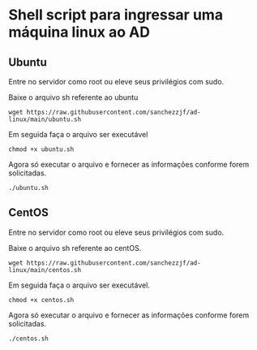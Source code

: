 # Shell script para ingressar uma máquina linux ao AD

## Ubuntu

Entre no servidor como root ou eleve seus privilégios com sudo.

Baixe o arquivo sh referente ao ubuntu

```shell
wget https://raw.githubusercontent.com/sanchezzjf/ad-linux/main/ubuntu.sh
```
Em seguida faça o arquivo ser executável
```shell
chmod +x ubuntu.sh
```
Agora só executar o arquivo e fornecer as informações conforme forem solicitadas.
```shell
./ubuntu.sh
```

## CentOS

Entre no servidor como root ou eleve seus privilégios com sudo.

Baixe o arquivo sh referente ao centOS.

```shell
wget https://raw.githubusercontent.com/sanchezzjf/ad-linux/main/centos.sh
```
Em seguida faça o arquivo ser executável.
```shell
chmod +x centos.sh
```
Agora só executar o arquivo e fornecer as informações conforme forem solicitadas.
```shell
./centos.sh
```

